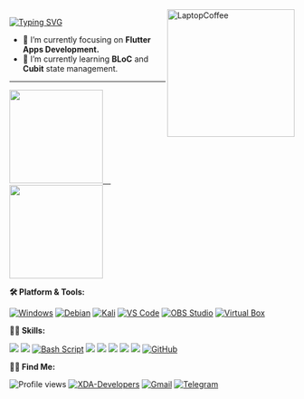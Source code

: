 
<!-- Side Image -->
<a href="https://git.io/metaspook" target="_blank" rel="noopener noreferrer">
  <img src="https://raw.githubusercontent.com/MicaelliMedeiros/micaellimedeiros/master/image/computer-illustration.png" width="225px" align="right" alt="LaptopCoffee"></a>
  

<!-- Paragraph and bullets -->
<p align="left">

[![Typing SVG](https://readme-typing-svg.herokuapp.com?size=15&duration=3000&color=00FFFF&multiline=true&width=600&height=123&lines=Hi%2C+I'm+Metaspook.;A+Programmer%2C+Ethical+Hacker%2C+and+Intellimalist.;Being+a+tech+enthusiast+since+childhood+my+objectives+are+future-proof+;concepts%2C+self-learning%2Fdeveloping+skills+and+organized+working+mindset.;I've+worked+in+IT+sectors%2C+paticipated+in+cyberwar+and+geeky+stuffs.;Programming++and+Hacking+are+like+my+right+and+left+arms+%F0%9F%A4%9D.;+)](https://git.io/typing-svg)
<!--   I'm Metaspook, a Programmer, Ethical Hacker, and Intellimalist. Being a tech enthusiast since childhood my objectives are future-proof concepts, self-learning/developing skills and organized working mindset. I've worked in IT sectors, paticipated in cyberwar and geeky stuffs. <strong>Programming</strong> and <strong>Hacking</strong> are like my right and left arms 🤝.<br> -->
  - 🔭 I’m currently focusing on <strong>Flutter Apps Development.</strong>
  - 🌱 I’m currently learning <strong>BLoC</strong> and <strong>Cubit</strong> state management.
<!--   - 📫 How to reach me: metaspook@gmail.com | https://t.me/metaspook -->
<!--   - 🌐 **Website:** [https://metaspook.github.io](https://metaspook.github.io) -->
  
</p>

---
<!-- Stats and bullets -->
<a href="https://git.io/metaspook" target="_blank" rel="noopener noreferrer">
  <img height="165em" src="https://github-readme-stats.vercel.app/api?username=metaspook&count_private=true&theme=radical&show_icons=true&include_all_commits=false&hide_rank=false"/>&emsp;
  <img height="165em" src="https://github-readme-stats.vercel.app/api/top-langs/?username=metaspook&layout=compact&langs_count=7&theme=radical"/>
</a>

**🛠️ Platform & Tools:**
<!-- %E2%80%8D represents Zero Width Joiner Character -->
[![Windows](https://img.shields.io/badge/%E2%80%8D-Windows_11-0078D6?style=flat-square&logo=windows&logoColor=ffffff)](https://www.microsoft.com/windows/get-windows-10)
[![Debian](https://img.shields.io/badge/%E2%80%8D-Debian-D70A53?style=flat-square&logo=debian)](https://www.debian.org/)
[![Kali](https://img.shields.io/badge/%E2%80%8D-Kali_Linux-557C94?style=flat-square&logo=kali-linux&logoColor=white)](https://www.kali.org/)
[![VS Code](https://img.shields.io/badge/%E2%80%8D-VS_Code-0078d7?style=flat-square&logo=visual-studio-code)](https://code.visualstudio.com/)
[![OBS Studio](https://img.shields.io/badge/%E2%80%8D-OBS_Studio-yellowgreen?logo=obs-studio)](https://obsproject.com/)
[![Virtual Box](https://img.shields.io/badge/%E2%80%8D-Virtual_Box-4479a1?style=flat-square&logo=virtualbox)](https://code.visualstudio.com/)

**🧑‍💻 Skills:**

[![](https://img.shields.io/badge/%E2%80%8D-Dart-%230175C2?style=flat-square&logo=dart)](https://dart.dev/)
[![](https://img.shields.io/badge/%E2%80%8D-Flutter-%2302569B?style=flat-square&logo=flutter)](https://flutter.dev/)
[![Bash Script](https://img.shields.io/badge/%E2%80%8D-Bash_Script-4EAA25?style=flat-square&logo=gnu-bash)](https://en.wikipedia.org/wiki/Bash_(Unix_shell)/)
[![](https://img.shields.io/badge/%E2%80%8D-JavaScript-f7e200?style=flat-square&logo=javascript)](https://www.ecma-international.org/)
[![](https://img.shields.io/badge/%E2%80%8D-HTML5-E34F26?style=flat-square&logo=html5)](https://html.spec.whatwg.org/)
[![](https://img.shields.io/badge/%E2%80%8D-CSS3-1572B6?style=flat-square&logo=css3)](https://www.w3.org/Style/CSS/)
[![](https://img.shields.io/badge/%E2%80%8D-Git-E44C30?style=flat-square&logo=git)](https://git-scm.com/)
[![](https://img.shields.io/badge/%E2%80%8D-Firebase-%23039BE5?style=flat-square&logo=firebase)](https://firebase.google.com/)
[![GitHub](https://img.shields.io/badge/%E2%80%8D-GitHub-white?style=flat-square&logo=github)](https://github.com/)

**🧑‍🚀 Find Me:**

![Profile views](https://komarev.com/ghpvc/?style=flat&label=Views&username=metaspook)
[![XDA-Developers](https://img.shields.io/badge/%E2%80%8D-XDA_Recognized_Developer-%23AC6E2F.svg?&logo=XDA-Developers)](https://forum.xda-developers.com/m/metaspook.6029298/#recent-content)
[![Gmail](https://img.shields.io/badge/%E2%80%8D-Gmail-D14836?&logo=gmail)](mailto:metaspook@gmail.com)
[![Telegram](https://img.shields.io/badge/%E2%80%8D-Telegram-2CA5E0?style=flat-square&logo=telegram&logoColor=white)](https://t.me/metaspook)


<!-- <img height="50" width="288" src="https://raw.githubusercontent.com/github/explore/main/topics/dart/da‍rt.png">
<img height="50" width="288" src="https://raw.githubusercontent.com/github/explore/gh-pages/topics/dart/dart.png">
<img height="50" width="288" src="https://raw.githubusercontent.com/github/explore/80688e429a7d4ef2fca1e82350fe8e3517d3494d/topics/dart/dart.png"> -->

<!-- Default Placeholders
### Hi there 👋
**metaspook/metaspook** is a ✨ _special_ ✨ repository because its `README.md` (this file) appears on your GitHub profile.

Here are some ideas to get you started:

- 🔭 I’m currently working on ...
- 🌱 I’m currently learning ...
- 👯 I’m looking to collaborate on ...
- 🤔 I’m looking for help with ...
- 💬 Ask me about ...
- 📫 How to reach me: ...
- 😄 Pronouns: ...
- ⚡ Fun fact: ...
-->
